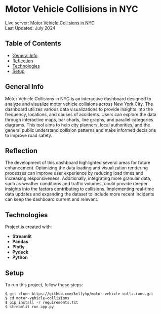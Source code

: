 # Motor Vehicle Collisions in NYC

Live server: [Motor Vehicle Collisions in NYC](https://motor-vehicle-collisions-within-nyc.streamlit.app)<br>
Last Updated: July 2024

## Table of Contents
- [General Info](#general-info)
- [Reflection](#reflection)
- [Technologies](#technologies)
- [Setup](#setup)

## General Info
Motor Vehicle Collisions in NYC is an interactive dashboard designed to analyze and visualize motor vehicle collisions across New York City. 
The dashboard utilizes various data visualizations to provide insights into the frequency, locations, and causes of accidents. 
Users can explore the data through interactive maps, bar charts, line graphs, and parallel categories diagrams. 
This tool aims to help city planners, local authorities, and the general public understand collision patterns and make informed decisions to improve road safety.

## Reflection
The development of this dashboard highlighted several areas for future enhancement. Optimizing the data loading and visualization rendering processes 
can improve user experience by reducing load times and increasing responsiveness. Additionally, integrating more granular data, such as weather conditions 
and traffic volumes, could provide deeper insights into the factors contributing to collisions. Implementing real-time data updates and expanding the 
dataset to include more recent incidents can keep the dashboard current and relevant.

## Technologies
Project is created with:
- **Streamlit**
- **Pandas**
- **Plotly**
- **Pydeck**
- **Python**

## Setup
To run this project, follow these steps:
```
$ git clone https://github.com/kellyhp/motor-vehicle-collisions.git
$ cd motor-vehicle-collisions
$ pip install -r requirements.txt
$ streamlit run app.py
```
